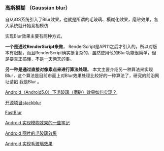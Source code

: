 ### 高斯模糊 （Gaussian blur）
自从iOS系统引入了Blur效果，也就是所谓的毛玻璃、模糊化效果，磨砂效果，各大系统就开始竞相模仿

实现Blur效果主要有两种方式，

**一个是通过RenderScript来做**，
RenderScript是API11之后才引入的，所以对版本有限制，而且RenderScript确实挺复杂的，虽然使用他的Blur功能很简单，但是要真正搞懂，不是一天两天的事。

**另一种是通过直接对像素点来进行算法处理**。
本文主要介绍另一种算法来实现Blur，这个算法是目前市面上对Blur效果处理比较好的一种算法了，研究的前沿网址请戳 我是Blur 。

[Android（Android5.0）下毛玻璃（磨砂）效果如何实现？](https://www.zhihu.com/question/27017363)

[开源项目stackblur](https://github.com/kikoso/android-stackblur)

[FastBlur](http://blog.csdn.net/eclipsexys/article/details/39642865)

[Android 实现模糊效果的一些笔记](http://www.blog1980.info/2014/04/android_20.html)

[Android 图片的毛玻璃效果](http://blog.knero.cn/2014/10/26/Android-blur-image.html)

[Android 实现毛玻璃效果](http://blog.hwangjr.com/2015/07/10/Android-%E5%AE%9E%E7%8E%B0%E6%AF%9B%E7%8E%BB%E7%92%83%E6%95%88%E6%9E%9C/)

